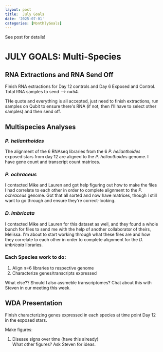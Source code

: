 ```yaml
---
layout: post
title:  July Goals
date: '2025-07-01'
categories: [MonthlyGoals]
---
```

See post for details!


# JULY GOALS: Multi-Species

## RNA Extractions and RNA Send Off
Finish RNA extractions for Day 12 controls and Day 6 Exposed and Control. Total RNA samples to send --> n=54.

THe quote and everything is all accepted, just need to finish extractions, run samples on Qubit to ensure there's RNA (if not, then I'll have to select other samples) and then send off.

## Multispecies Analyses
### _P. helianthoides_    
The alignment of the 6 RNAseq libraries from the 6 _P. helianthoides_ exposed stars from day 12 are aligned to the _P. helianthoides_ genome. I have gene count and transcript count matrices.

### _P. ochraceus_
I contacted Mike and Lauren and got help figuring out how to make the files I had correlate to each other in order to complete alignment to the _P. ochraceus_ genome. Got that all sorted and now have matrices, though I still want to go through and ensure they're correct-looking.

### _D. imbricata_
I contacted Mike and Lauren for this dataset as well, and they found a whole bunch for files to send me with the help of another collaborator of theirs, Melissa. I'm about to start working through what these files are and how they correlate to each other in order to complete alignment for the _D. imbricata_ libraries.

### Each Species work to do:
1. Align n=6 libraries to respective genome
2. Characterize genes/transcripts expressed

What else?? Should I also assmeble transcriptomes? Chat about this with Steven in our meeting this week.

## WDA Presentation
Finish characterizing genes expressed in each species at time point Day 12 in the exposed stars.

Make figures:
1. Disease signs over time (have this already)            
What other figures? Ask Steven for ideas.
